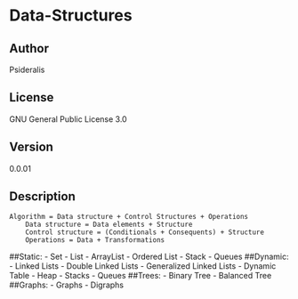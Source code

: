 # Data-Structures
## Author
Psideralis
## License
GNU General Public License 3.0
## Version
0.0.01
## Description
	Algorithm = Data structure + Control Structures + Operations
		Data structure = Data elements + Structure
		Control structure = (Conditionals + Consequents) + Structure
		Operations = Data + Transformations

##Static:
	- Set
	- List
	- ArrayList
	- Ordered List
	- Stack
	- Queues
##Dynamic:
	- Linked Lists
	- Double Linked Lists
	- Generalized Linked Lists
	- Dynamic Table
	- Heap
	- Stacks
	- Queues
##Trees:
	- Binary Tree
	- Balanced Tree
##Graphs:
	- Graphs
	- Digraphs
